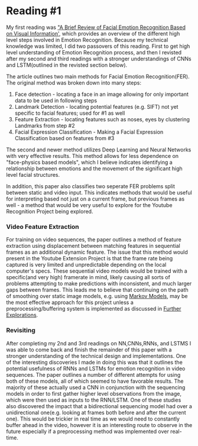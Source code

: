 # Reading #1

My first reading was ["A Brief Review of Facial Emotion Recognition Based on Visual Information'](https://www.ncbi.nlm.nih.gov/pmc/articles/PMC5856145/pdf/sensors-18-00401.pdf), which provides an overview of the different high level steps involved in Emotion Recognition. Because my technical knowledge was limited, I did two passovers of this reading. First to get high level understanding of Emotion Recognition process, and then I revisted after my second and third readings with a stronger understandings of CNNs and LSTM(outlined in the revisted section below).  

The article outlines two main methods for Facial Emotion Recognition(FER). The original method was broken down into many steps: 

1. Face detection - locating a face in an image allowing for only important data to be used in following steps
2. Landmark Detection - locating potential features (e.g. SIFT) not yet specific to facial features; used for #1 as well
3. Feature Extraction - locating features such as noses, eyes by clustering Landmarks from step #2
4. Facial Expression Classification - Making a Facial Expression Classification based on features from #3


The second and newer method utilizes Deep Learning and Neural Networks with very effective results. This method allows for less dependence on "face-physics based models", which I believe indicates identifying a relationship between emotions and the movement of the significant high level facial structures.  

In addition, this paper also classifies two seperate FER problems split between static and video input. This indicates methods that would be useful for interpreting based not just on a current frame, but previous frames as well - a method that would be very useful to explore for the Youtube Recognition Project being explored.  

### Video Feature Extraction

For training on video sequences, the paper outlines a method of feature extraction using displacement between matching features in sequential frames as an additional dynamic feature. The issue that this method would present in the Youtube Extension Project is that the frame rate being captured is very limited and unpredictable depending on the local computer's specs. These sequential video models would be trained with a specific(and very high)  framerate in mind, likely causing all sorts of problems attempting to make predictions with inconsistent, and much larger gaps between frames. This leads me to believe that continuing on the path of smoothing over static image models, e.g. using [Markov Models](https://github.com/ryanknauer/CPSC448/blob/master/YoutubeExtension/Markov.md), may be the most effective approach for this project unless a preprocessing/buffering system is implemented as discussed in [Further Explorations](https://github.com/ryanknauer/CPSC448/blob/master/NextSteps.md#explorations). 




### Revisiting

After completing my 2nd and 3rd readings on NN,CNNs,RNNs, and LSTMS I was able to come back and finish the remainder of this paper with a stronger understanding of the technical design and implementations. One of the interesting discoveries I made in doing this was that it outlines the potential usefulness of RNNs and LSTMs for emotion recognition in video sequences. The paper outlines a number of different attempts for using both of these models, all of which seemed to have favorable results. The majority of these actually used a CNN in conjunction with the sequencing models in order to first gather higher level observations from the image, which were then used as inputs to the RNN/LSTM. One of these studies also discovered the impact that a bidirectional sequencing model had over a unidirectional one(e.g. looking at frames both before and after the current one). This would be trickier in real time as we would need to constantly buffer ahead in the video, however it is an interesting route to observe in the future especially if a preprocessing method was implemented over real-time. 



